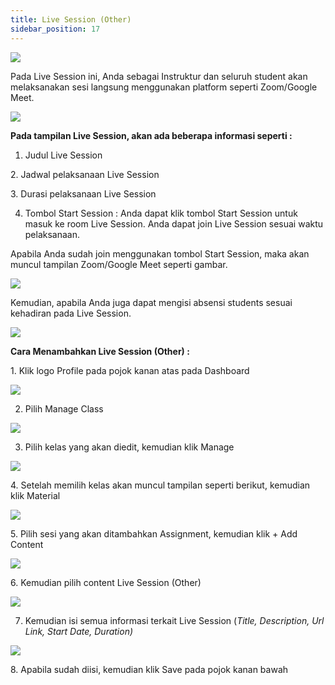 ```yaml
---
title: Live Session (Other)
sidebar_position: 17
---
```

![](/img/livesession_.jpg)

Pada Live Session ini, Anda sebagai Instruktur dan seluruh student akan melaksanakan sesi langsung menggunakan platform seperti Zoom/Google Meet.

![](/img/livesession_1.jpg)

**Pada tampilan Live Session, akan ada beberapa informasi seperti :**

1. Judul Live Session

2. Jadwal pelaksanaan Live Session

3. Durasi pelaksanaan Live Session

4. Tombol Start Session : Anda dapat klik tombol Start Session untuk masuk ke room Live
Session. Anda dapat join Live Session sesuai waktu pelaksanaan.

Apabila Anda sudah join menggunakan tombol Start Session, maka akan muncul tampilan Zoom/Google Meet seperti gambar.

![](/img/livesession_2.jpg)

Kemudian, apabila Anda juga dapat mengisi absensi students sesuai kehadiran pada Live Session.

![](/img/livesession_3.jpg)

**Cara Menambahkan Live Session (Other) :**

1. Klik logo Profile pada pojok kanan atas pada Dashboard

![](/img/articlee-1.jpg)

2. Pilih Manage Class

![](/img/articlee-2.jpg)

3. Pilih kelas yang akan diedit, kemudian klik Manage

![](/img/articlee-3.jpg)

4. Setelah memilih kelas akan muncul tampilan seperti berikut, kemudian klik Material

![](/img/articlee-4.jpg)

5. Pilih sesi yang akan ditambahkan Assignment, kemudian klik + Add Content

![](/img/articlee-5.jpg)

6. Kemudian pilih content Live Session (Other)

![](/img/livesession_6.jpg)

7. Kemudian isi semua informasi terkait Live Session (*Title, Description, Url Link, Start Date, Duration)*

![](/img/livesession_7.jpg)

8. Apabila sudah diisi, kemudian klik Save pada pojok kanan bawah
